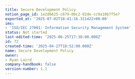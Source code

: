 ```yaml
---
title: Secure Development Policy
notion_page_id: 1e2d6625-c679-80c2-92de-cc9a10b7f5e7
exported_at: '2025-07-02T18:41:16.311422+00:00'
ims:
- 'ISO/IEC 27001: Information Security Management System'
status: Not started
last-edited-time: '2025-06-25T17:38:00.000Z'
id: 72
created-time: '2025-04-27T18:52:00.000Z'
name: Secure Development Policy
owner:
- Ryan Laird
company-handbook: false
version-number: 1.1
---
```


<!-- Unsupported block type: unsupported -->